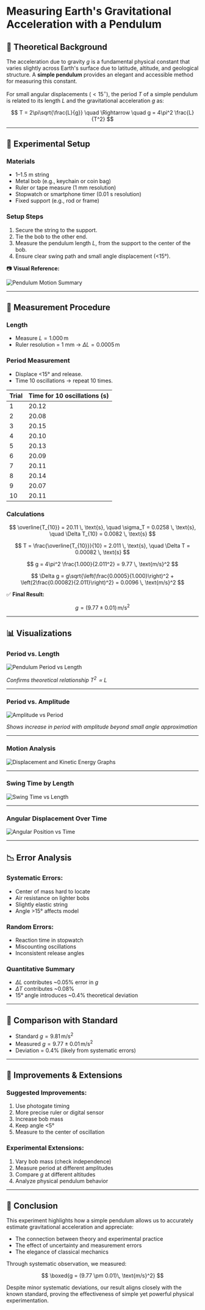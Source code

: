 
# Measuring Earth's Gravitational Acceleration with a Pendulum


## 📘 Theoretical Background

The acceleration due to gravity $g$ is a fundamental physical constant that varies slightly across Earth's surface due to latitude, altitude, and geological structure. A **simple pendulum** provides an elegant and accessible method for measuring this constant.

For small angular displacements ($<15^\circ$), the period $T$ of a simple pendulum is related to its length $L$ and the gravitational acceleration $g$ as:

$$
T = 2\pi\sqrt{\frac{L}{g}} \quad \Rightarrow \quad g = 4\pi^2 \frac{L}{T^2}
$$

---

## 🧪 Experimental Setup

### Materials

* 1–1.5 m string
* Metal bob (e.g., keychain or coin bag)
* Ruler or tape measure (1 mm resolution)
* Stopwatch or smartphone timer (0.01 s resolution)
* Fixed support (e.g., rod or frame)

### Setup Steps

1. Secure the string to the support.
2. Tie the bob to the other end.
3. Measure the pendulum length $L$, from the support to the center of the bob.
4. Ensure clear swing path and small angle displacement (<15°).

📷 **Visual Reference:**

![Pendulum Motion Summary](attachment\:file-8EnVQ6wgL3f81UrxDzqL4r)

---

## 📏 Measurement Procedure

### Length

* Measure $L = 1.000 \, \text{m}$
* Ruler resolution = 1 mm → $\Delta L = 0.0005 \, \text{m}$

### Period Measurement

* Displace <15° and release.
* Time 10 oscillations → repeat 10 times.

| Trial | Time for 10 oscillations (s) |
| ----- | ---------------------------- |
| 1     | 20.12                        |
| 2     | 20.08                        |
| 3     | 20.15                        |
| 4     | 20.10                        |
| 5     | 20.13                        |
| 6     | 20.09                        |
| 7     | 20.11                        |
| 8     | 20.14                        |
| 9     | 20.07                        |
| 10    | 20.11                        |

### Calculations

$$
\overline{T_{10}} = 20.11 \, \text{s}, \quad \sigma_T = 0.0258 \, \text{s}, \quad \Delta T_{10} = 0.0082 \, \text{s}
$$

$$
T = \frac{\overline{T_{10}}}{10} = 2.011 \, \text{s}, \quad \Delta T = 0.00082 \, \text{s}
$$

$$
g = 4\pi^2 \frac{1.000}{2.011^2} = 9.77 \, \text{m/s}^2
$$

$$
\Delta g = g\sqrt{\left(\frac{0.0005}{1.000}\right)^2 + \left(2\frac{0.00082}{2.011}\right)^2} = 0.0096 \, \text{m/s}^2
$$

✅ **Final Result:**

$$
g = (9.77 \pm 0.01)\, \text{m/s}^2
$$

---

## 📊 Visualizations

### Period vs. Length

![Pendulum Period vs Length](periodvslength.jpg)

*Confirms theoretical relationship $T^2 \propto L$*

---

### Period vs. Amplitude

![Amplitude vs Period](pic2.png)

*Shows increase in period with amplitude beyond small angle approximation*

---

### Motion Analysis

![Displacement and Kinetic Energy Graphs](pic4.png)

---

### Swing Time by Length

![Swing Time vs Length](pic1.jpg)

---

### Angular Displacement Over Time

![Angular Position vs Time](pic3.jpeg)

---

## 📉 Error Analysis

### Systematic Errors:

* Center of mass hard to locate
* Air resistance on lighter bobs
* Slightly elastic string
* Angle >15° affects model

### Random Errors:

* Reaction time in stopwatch
* Miscounting oscillations
* Inconsistent release angles

### Quantitative Summary

* $\Delta L$ contributes \~0.05% error in $g$
* $\Delta T$ contributes \~0.08%
* 15° angle introduces \~0.4% theoretical deviation

---

## 🧮 Comparison with Standard

* Standard $g = 9.81 \, \text{m/s}^2$
* Measured $g = 9.77 \pm 0.01 \, \text{m/s}^2$
* Deviation = 0.4% (likely from systematic errors)

---

## 🔧 Improvements & Extensions

### Suggested Improvements:

1. Use photogate timing
2. More precise ruler or digital sensor
3. Increase bob mass
4. Keep angle <5°
5. Measure to the center of oscillation

### Experimental Extensions:

1. Vary bob mass (check independence)
2. Measure period at different amplitudes
3. Compare $g$ at different altitudes
4. Analyze physical pendulum behavior

---

## 📌 Conclusion

This experiment highlights how a simple pendulum allows us to accurately estimate gravitational acceleration and appreciate:

* The connection between theory and experimental practice
* The effect of uncertainty and measurement errors
* The elegance of classical mechanics

Through systematic observation, we measured:

$$
\boxed{g = (9.77 \pm 0.01)\, \text{m/s}^2}
$$

Despite minor systematic deviations, our result aligns closely with the known standard, proving the effectiveness of simple yet powerful physical experimentation.

